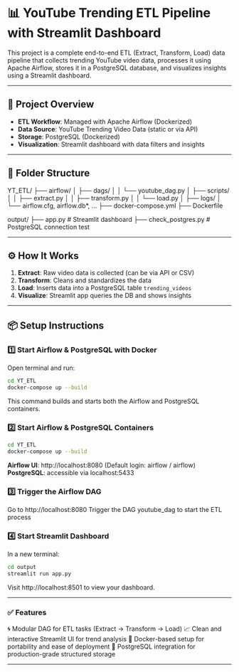 # 📊 YouTube Trending ETL Pipeline with Streamlit Dashboard

This project is a complete end-to-end ETL (Extract, Transform, Load) data pipeline that collects trending YouTube video data, processes it using Apache Airflow, stores it in a PostgreSQL database, and visualizes insights using a Streamlit dashboard.

---

## 🚀 Project Overview

- **ETL Workflow**: Managed with Apache Airflow (Dockerized)
- **Data Source**: YouTube Trending Video Data (static or via API)
- **Storage**: PostgreSQL (Dockerized)
- **Visualization**: Streamlit dashboard with data filters and insights

---

## 🧱 Folder Structure

YT_ETL/
├── airflow/
│ ├── dags/
│ │ └── youtube_dag.py
│ ├── scripts/
│ │ ├── extract.py
│ │ ├── transform.py
│ │ └── load.py
│ ├── logs/
│ └── airflow.cfg, airflow.db*, ...
├── docker-compose.yml
├── Dockerfile

output/
├── app.py # Streamlit dashboard
├── check_postgres.py # PostgreSQL connection test


---

## ⚙️ How It Works

1. **Extract**: Raw video data is collected (can be via API or CSV)
2. **Transform**: Cleans and standardizes the data
3. **Load**: Inserts data into a PostgreSQL table `trending_videos`
4. **Visualize**: Streamlit app queries the DB and shows insights

---

## 📦 Setup Instructions

### 1️⃣ Start Airflow & PostgreSQL with Docker

Open terminal and run:

```bash
cd YT_ETL
docker-compose up --build
```
This command builds and starts both the Airflow and PostgreSQL containers.


### 2️⃣ Start Airflow & PostgreSQL Containers

```bash
cd YT_ETL
docker-compose up --build
```

**Airflow UI**: http://localhost:8080 (Default login: airflow / airflow)
**PostgreSQL**: accessible via localhost:5433

### 3️⃣ Trigger the Airflow DAG

Go to http://localhost:8080
Trigger the DAG youtube_dag to start the ETL process

### 4️⃣ Start Streamlit Dashboard
In a new terminal:
```bash
cd output
streamlit run app.py
```
Visit http://localhost:8501 to view your dashboard.

---

### ✅ Features
🌀 Modular DAG for ETL tasks (Extract → Transform → Load)
📈 Clean and interactive Streamlit UI for trend analysis
🐳 Docker-based setup for portability and ease of deployment
🐘 PostgreSQL integration for production-grade structured storage

---